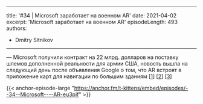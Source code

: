 
---
title: '#34 | Microsoft заработает на военном AR'
date: 2021-04-02
excerpt: 'Microsoft заработает на военном AR'
episodeLength: 493
authors:
  - Dmitry Sitnikov
---

— Microsoft получили контракт на 22 млрд. долларов на поставку шлемов дополненной реальности для армии США, новость вышла на следующий день после объявления Google о том, что AR встроят в приложение карт для навигации по большим зданиям [[1](https://www.reuters.com/article/us-microsoft-army/microsoft-wins-21-9-billion-contract-with-u-s-army-to-supply-augmented-reality-headsets-idUSKBN2BN36B)] [[2](https://jasoren.com/augmented-reality-military/)] [[3](https://blog.google/products/maps/redefining-what-map-can-be-new-information-and-ai)]

{{< anchor-episode-large "https://anchor.fm/t-kittens/embed/episodes/--34--Microsoft----AR-eu3pif" >}}
